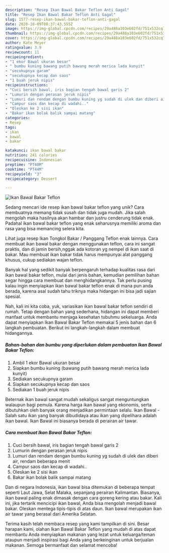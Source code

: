 ```yaml
---
description: "Resep Ikan Bawal Bakar Teflon Anti Gagal"
title: "Resep Ikan Bawal Bakar Teflon Anti Gagal"
slug: 1577-resep-ikan-bawal-bakar-teflon-anti-gagal
date: 2020-10-09T08:37:43.555Z
image: https://img-global.cpcdn.com/recipes/29a488a103e602fd/751x532cq70/ikan-bawal-bakar-teflon-foto-resep-utama.jpg
thumbnail: https://img-global.cpcdn.com/recipes/29a488a103e602fd/751x532cq70/ikan-bawal-bakar-teflon-foto-resep-utama.jpg
cover: https://img-global.cpcdn.com/recipes/29a488a103e602fd/751x532cq70/ikan-bawal-bakar-teflon-foto-resep-utama.jpg
author: Kate Meyer
ratingvalue: 3.9
reviewcount: 11
recipeingredient:
- "1 ekor Bawal ukuran besar"
- " bumbu kuning bawang putih bawang merah merica lada kunyit"
- "secukupnya garam"
- "secukupnya kecap dan saos"
- "1 buah jeruk nipis"
recipeinstructions:
- "Cuci bersih bawal, iris bagian tengah bawal garis 2"
- "Lumurin dengan perasan jeruk nipis"
- "Lumuri dan rendam dengan bumbu kuning yg sudah di ulek dan diberi air, rendam beberapa menit"
- "Campur saos dan kecap di wadahi.."
- "Oleskan ke 2 sisi ikan"
- "Bakar ikan bolak balik sampai matang"
categories:
- Resep
tags:
- ikan
- bawal
- bakar

katakunci: ikan bawal bakar 
nutrition: 241 calories
recipecuisine: Indonesian
preptime: "PT40M"
cooktime: "PT44M"
recipeyield: "3"
recipecategory: Dessert

---
```



![Ikan Bawal Bakar Teflon](https://img-global.cpcdn.com/recipes/29a488a103e602fd/751x532cq70/ikan-bawal-bakar-teflon-foto-resep-utama.jpg)

Sedang mencari ide resep ikan bawal bakar teflon yang unik? Cara membuatnya memang tidak susah dan tidak juga mudah. Jika salah mengolah maka hasilnya akan hambar dan justru cenderung tidak enak. Padahal ikan bawal bakar teflon yang enak seharusnya memiliki aroma dan rasa yang bisa memancing selera kita.

Lihat juga resep Ikan Tongkol Bakar / Panggang Teflon enak lainnya. Cara membuat ikan bawal bakar dengan menggunakan teflon, cara ini sangat praktis, dan di jamin bersih,nggak ada kotoran yg nempel di ikan saat di bakar. Mau membuat ikan bakar tidak harus mempunyai alat panggang khusus, cukup sediakan wajan teflon.

Banyak hal yang sedikit banyak berpengaruh terhadap kualitas rasa dari ikan bawal bakar teflon, mulai dari jenis bahan, kemudian pemilihan bahan segar hingga cara membuat dan menghidangkannya. Tak perlu pusing kalau ingin menyiapkan ikan bawal bakar teflon enak di mana pun anda berada, karena asal sudah tahu triknya maka hidangan ini bisa jadi sajian spesial.


Nah, kali ini kita coba, yuk, variasikan ikan bawal bakar teflon sendiri di rumah. Tetap dengan bahan yang sederhana, hidangan ini dapat memberi manfaat untuk membantu menjaga kesehatan tubuhmu sekeluarga. Anda dapat menyiapkan Ikan Bawal Bakar Teflon memakai 5 jenis bahan dan 6 langkah pembuatan. Berikut ini langkah-langkah dalam membuat hidangannya.

<!--inarticleads1-->

##### Bahan-bahan dan bumbu yang diperlukan dalam pembuatan Ikan Bawal Bakar Teflon:

1. Ambil 1 ekor Bawal ukuran besar
1. Siapkan  bumbu kuning (bawang putih bawang merah merica lada kunyit)
1. Sediakan secukupnya garam
1. Siapkan secukupnya kecap dan saos
1. Sediakan 1 buah jeruk nipis


Beternak ikan bawal sangat mudah sekaligus sangat menguntungkan walaupun bagi pemula. Karena harga ikan bawal yang ekonomis, serta dibutuhkan oleh banyak orang menjadikan permintaan selalu. Ikan Bawal - Salah satu ikan yang banyak dibudidaya atau ikan yang dipelihara adalah ikan bawal. Ikan Bawal ini biasanya berada di perairan air tawar. 

<!--inarticleads2-->

##### Cara membuat Ikan Bawal Bakar Teflon:

1. Cuci bersih bawal, iris bagian tengah bawal garis 2
1. Lumurin dengan perasan jeruk nipis
1. Lumuri dan rendam dengan bumbu kuning yg sudah di ulek dan diberi air, rendam beberapa menit
1. Campur saos dan kecap di wadahi..
1. Oleskan ke 2 sisi ikan
1. Bakar ikan bolak balik sampai matang


Dan di negara Indonesia, ikan bawal bisa ditemukan di beberapa tempat seperti Laut Jawa, Selat Malaka, sepanjang perairan Kalimantan. Biasanya, ikan bawal paling enak dimasak dengan cara goreng kering atau bakar. Kali ini, jika tertarik mencicipi ikan bawal, Anda bisa mengolah menjadi bawal bakar. Oleskan mentega tipis-tipis di atas daun. Ikan bawal merupakan ikan air tawar yang berasal dari Amerika Selatan. 

Terima kasih telah membaca resep yang kami tampilkan di sini. Besar harapan kami, olahan Ikan Bawal Bakar Teflon yang mudah di atas dapat membantu Anda menyiapkan makanan yang lezat untuk keluarga/teman ataupun menjadi inspirasi bagi Anda yang berkeinginan untuk berjualan makanan. Semoga bermanfaat dan selamat mencoba!

